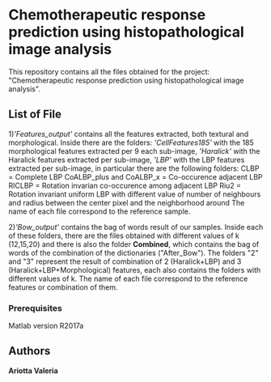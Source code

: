 # Chemotherapeutic response prediction using histopathological image analysis
This repository contains all the files obtained for the project: "Chemotherapeutic response prediction using histopathological image analysis".

## List of File
1)*'Features_output'* contains all the features extracted, both textural and morphological. Inside there are the folders:
*'CellFeatures185'* with the 185 morphological features extracted per 9 each sub-image,
*'Haralick'* with the Haralick features extracted per sub-image,
*'LBP'* with the LBP features extracted per sub-image, in particular there are the following folders:
  CLBP = Complete LBP
  CoALBP_plus and CoALBP_x = Co-occurence adjacent LBP
  RICLBP = Rotation invarian co-occurence among adjacent LBP
  Riu2 = Rotation invariant uniform LBP with different value of number of neighbours and radius between the center pixel and the neighborhood around
The name of each file correspond to the reference sample.

2)*'Bow_output'* contains the bag of words result of our samples. Inside each of these folders, there are the files obtained with different values of k (12,15,20) and there is also the folder **Combined**, which contains the bag of words of the combination of the dictionaries ("After_Bow"). The folders "2" and "3" represent the result of combination of 2 (Haralick+LBP) and 3 (Haralick+LBP+Morphological) features, each also contains the folders with different values of k.
The name of each file correspond to the reference features or combination of them.

### Prerequisites
Matlab version R2017a

## Authors
**Ariotta Valeria**
